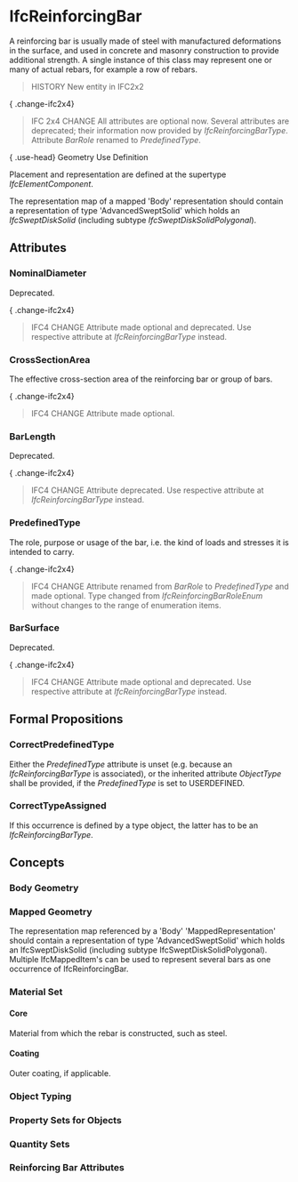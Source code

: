 # IfcReinforcingBar

A reinforcing bar is usually made of steel with manufactured deformations in the surface, and used in concrete and masonry construction to provide additional strength. A single instance of this class may represent one or many of actual rebars, for example a row of rebars.

> HISTORY New entity in IFC2x2

{ .change-ifc2x4}
> IFC 2x4 CHANGE All attributes are optional now. Several attributes are deprecated; their information now provided by _IfcReinforcingBarType_. Attribute _BarRole_ renamed to _PredefinedType_.

{ .use-head}
Geometry Use Definition

Placement and representation are defined at the supertype _IfcElementComponent_.

The representation map of a mapped 'Body' representation should contain a representation of type 'AdvancedSweptSolid' which holds an _IfcSweptDiskSolid_ (including subtype _IfcSweptDiskSolidPolygonal_).

## Attributes

### NominalDiameter
Deprecated.

{ .change-ifc2x4}
> IFC4 CHANGE Attribute made optional and deprecated. Use respective attribute at _IfcReinforcingBarType_ instead.

### CrossSectionArea
The effective cross-section area of the reinforcing bar or group of bars.

{ .change-ifc2x4}
> IFC4 CHANGE Attribute made optional.

### BarLength
Deprecated.

{ .change-ifc2x4}
> IFC4 CHANGE Attribute deprecated. Use respective attribute at _IfcReinforcingBarType_ instead.

### PredefinedType
The role, purpose or usage of the bar, i.e. the kind of loads and stresses it is intended to carry.

{ .change-ifc2x4}
> IFC4 CHANGE Attribute renamed from _BarRole_ to _PredefinedType_ and made optional. Type changed from _IfcReinforcingBarRoleEnum_ without changes to the range of enumeration items.

### BarSurface
Deprecated.

{ .change-ifc2x4}
> IFC4 CHANGE Attribute made optional and deprecated. Use respective attribute at _IfcReinforcingBarType_ instead.

## Formal Propositions

### CorrectPredefinedType
Either the _PredefinedType_ attribute is unset (e.g. because an _IfcReinforcingBarType_ is associated), or the inherited attribute _ObjectType_ shall be provided, if the _PredefinedType_ is set to USERDEFINED.

### CorrectTypeAssigned
If this occurrence is defined by a type object, the latter has to be an _IfcReinforcingBarType_.

## Concepts

### Body Geometry

### Mapped Geometry

The representation map referenced by a 'Body' 'MappedRepresentation' should contain a representation of type 'AdvancedSweptSolid' which holds an IfcSweptDiskSolid (including subtype IfcSweptDiskSolidPolygonal). Multiple IfcMappedItem's can be used to represent several bars as one occurrence of IfcReinforcingBar.

### Material Set



#### Core

Material from which the rebar is constructed, such as steel.

#### Coating

Outer coating, if applicable.

### Object Typing



### Property Sets for Objects



### Quantity Sets



### Reinforcing Bar Attributes



